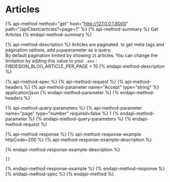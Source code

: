 # Articles

{% api-method method="get" host="http://127.0.0.1:8000" path="/apiClient/articles?=page=1" %}
{% api-method-summary %}
Get Articles
{% endapi-method-summary %}

{% api-method-description %}
Articles are paginated. to get meta tags and pagination options, add `page`parameter as a query.  
By default pagination limited by showing `15` articles. You can change the limitation by adding this value to your `.env` :  
FIBDESIGN\_BLOG\_ARTICLE\_PER\_PAGE = 15
{% endapi-method-description %}

{% api-method-spec %}
{% api-method-request %}
{% api-method-headers %}
{% api-method-parameter name="Accept" type="string" %}
application/json
{% endapi-method-parameter %}
{% endapi-method-headers %}

{% api-method-query-parameters %}
{% api-method-parameter name="page" type="number" required=false %}
1
{% endapi-method-parameter %}
{% endapi-method-query-parameters %}
{% endapi-method-request %}

{% api-method-response %}
{% api-method-response-example httpCode=200 %}
{% api-method-response-example-description %}

{% endapi-method-response-example-description %}

```
{}
```
{% endapi-method-response-example %}
{% endapi-method-response %}
{% endapi-method-spec %}
{% endapi-method %}

